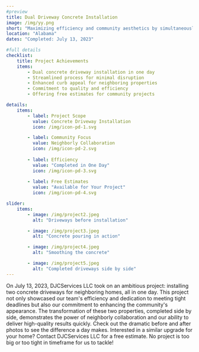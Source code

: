 ```yaml
---
#preview
title: Dual Driveway Concrete Installation
image: /img/yy.png
short: "Maximizing efficiency and community aesthetics by simultaneously renovating two neighboring driveways in a single day."
location: "Alabama"
dates: "Completed: July 13, 2023"

#full details
checklist:
    title: Project Achievements
    items:
        - Dual concrete driveway installation in one day
        - Streamlined process for minimal disruption
        - Enhanced curb appeal for neighboring properties
        - Commitment to quality and efficiency
        - Offering free estimates for community projects

details:
    items:
        - label: Project Scope
          value: Concrete Driveway Installation
          icon: /img/icon-pd-1.svg

        - label: Community Focus
          value: Neighborly Collaboration
          icon: /img/icon-pd-2.svg
        
        - label: Efficiency
          value: "Completed in One Day"
          icon: /img/icon-pd-3.svg
        
        - label: Free Estimates
          value: "Available for Your Project"
          icon: /img/icon-pd-4.svg

slider: 
    items:
        - image: /img/project2.jpeg
          alt: "Driveways before installation"

        - image: /img/project3.jpeg
          alt: "Concrete pouring in action"

        - image: /img/project4.jpeg
          alt: "Smoothing the concrete"

        - image: /img/project5.jpeg
          alt: "Completed driveways side by side"
---
```


On July 13, 2023, DJCServices LLC took on an ambitious project: installing two concrete driveways for neighboring homes, all in one day. This project not only showcased our team's efficiency and dedication to meeting tight deadlines but also our commitment to enhancing the community's appearance. The transformation of these two properties, completed side by side, demonstrates the power of neighborly collaboration and our ability to deliver high-quality results quickly. Check out the dramatic before and after photos to see the difference a day makes. Interested in a similar upgrade for your home? Contact DJCServices LLC for a free estimate. No project is too big or too tight in timeframe for us to tackle!